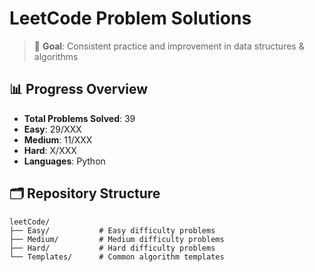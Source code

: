 # LeetCode Problem Solutions

> 🎯 **Goal**: Consistent practice and improvement in data structures & algorithms

## 📊 Progress Overview
- **Total Problems Solved**: 39
- **Easy**: 29/XXX
- **Medium**: 11/XXX  
- **Hard**: X/XXX
- **Languages**: Python

## 🗂️ Repository Structure

```
leetCode/
├── Easy/           # Easy difficulty problems
├── Medium/         # Medium difficulty problems  
├── Hard/           # Hard difficulty problems
└── Templates/      # Common algorithm templates
```
